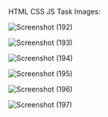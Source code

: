 HTML CSS JS Task
Images:

![Screenshot (192)](https://github.com/shravanik03/ParallaxEffect/assets/121452880/88598dd4-0eff-4f9c-ae34-679fd4721b8e)

![Screenshot (193)](https://github.com/shravanik03/ParallaxEffect/assets/121452880/8562b50a-5226-48a0-a5db-e6a3a37e9fbb)

![Screenshot (194)](https://github.com/shravanik03/ParallaxEffect/assets/121452880/93d4fc8d-9c9f-423a-9a3c-c52d94208f48)

![Screenshot (195)](https://github.com/shravanik03/ParallaxEffect/assets/121452880/ed03910e-a172-4f14-ae8f-bd13af53d57b)

![Screenshot (196)](https://github.com/shravanik03/ParallaxEffect/assets/121452880/29264cef-0cd4-4af5-ab13-bb661cb33805)

![Screenshot (197)](https://github.com/shravanik03/ParallaxEffect/assets/121452880/0364d1aa-d592-41c7-ba49-41e8b4cb194d)
